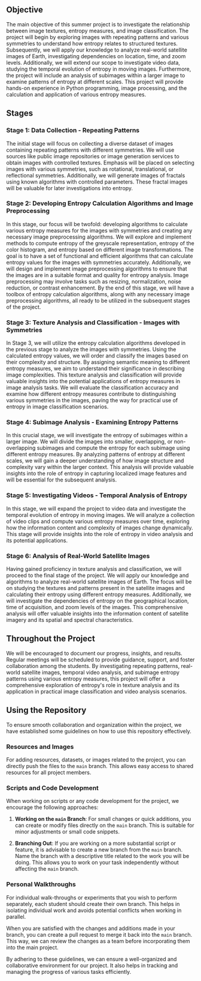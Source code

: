 ## Objective

The main objective of this summer project is to investigate the relationship between image textures, entropy measures, and image classification. The project will begin by exploring images with repeating patterns and various symmetries to understand how entropy relates to structured textures. Subsequently, we will apply our knowledge to analyze real-world satellite images of Earth, investigating dependencies on location, time, and zoom levels. Additionally, we will extend our scope to investigate video data, studying the temporal evolution of entropy in moving images. Furthermore, the project will include an analysis of subimages within a larger image to examine patterns of entropy at different scales. This project will provide hands-on experience in Python programming, image processing, and the calculation and application of various entropy measures.

## Stages

### Stage 1: Data Collection - Repeating Patterns

The initial stage will focus on collecting a diverse dataset of images containing repeating patterns with different symmetries. We will use sources like public image repositories or image generation services to obtain images with controlled textures. Emphasis will be placed on selecting images with various symmetries, such as rotational, translational, or reflectional symmetries. Additionally, we will generate images of fractals using known algorithms with controlled parameters. These fractal images will be valuable for later investigations into entropy.

### Stage 2: Developing Entropy Calculation Algorithms and Image Preprocessing

In this stage, our focus will be twofold: developing algorithms to calculate various entropy measures for the images with symmetries and creating any necessary image preprocessing algorithms. We will explore and implement methods to compute entropy of the greyscale representation, entropy of the color histogram, and entropy based on different image transformations. The goal is to have a set of functional and efficient algorithms that can calculate entropy values for the images with symmetries accurately.
Additionally, we will design and implement image preprocessing algorithms to ensure that the images are in a suitable format and quality for entropy analysis. Image preprocessing may involve tasks such as resizing, normalization, noise reduction, or contrast enhancement.
By the end of this stage, we will have a toolbox of entropy calculation algorithms, along with any necessary image preprocessing algorithms, all ready to be utilized in the subsequent stages of the project.

### Stage 3: Texture Analysis and Classification - Images with Symmetries

In Stage 3, we will utilize the entropy calculation algorithms developed in the previous stage to analyze the images with symmetries. Using the calculated entropy values, we will order and classify the images based on their complexity and structure. By assigning semantic meaning to different entropy measures, we aim to understand their significance in describing image complexities.
This texture analysis and classification will provide valuable insights into the potential applications of entropy measures in image analysis tasks. We will evaluate the classification accuracy and examine how different entropy measures contribute to distinguishing various symmetries in the images, paving the way for practical use of entropy in image classification scenarios.

### Stage 4: Subimage Analysis - Examining Entropy Patterns

In this crucial stage, we will investigate the entropy of subimages within a larger image. We will divide the images into smaller, overlapping, or non-overlapping subimages and compute the entropy for each subimage using different entropy measures. By analyzing patterns of entropy at different scales, we will gain a deeper understanding of how image structure and complexity vary within the larger context. This analysis will provide valuable insights into the role of entropy in capturing localized image features and will be essential for the subsequent analysis.

### Stage 5: Investigating Videos - Temporal Analysis of Entropy

In this stage, we will expand the project to video data and investigate the temporal evolution of entropy in moving images. We will analyze a collection of video clips and compute various entropy measures over time, exploring how the information content and complexity of images change dynamically. This stage will provide insights into the role of entropy in video analysis and its potential applications.

### Stage 6: Analysis of Real-World Satellite Images

Having gained proficiency in texture analysis and classification, we will proceed to the final stage of the project. We will apply our knowledge and algorithms to analyze real-world satellite images of Earth. The focus will be on studying the textures and patterns present in the satellite images and calculating their entropy using different entropy measures. Additionally, we will investigate the dependencies of entropy on the geographical location, time of acquisition, and zoom levels of the images. This comprehensive analysis will offer valuable insights into the information content of satellite imagery and its spatial and spectral characteristics.

## Throughout the Project

We will be encouraged to document our progress, insights, and results. Regular meetings will be scheduled to provide guidance, support, and foster collaboration among the students. By investigating repeating patterns, real-world satellite images, temporal video analysis, and subimage entropy patterns using various entropy measures, this project will offer a comprehensive exploration of entropy's role in texture analysis and its application in practical image classification and video analysis scenarios.


## Using the Repository

To ensure smooth collaboration and organization within the project, we have established some guidelines on how to use this repository effectively.

### Resources and Images

For adding resources, datasets, or images related to the project, you can directly push the files to the `main` branch. This allows easy access to shared resources for all project members.

### Scripts and Code Development

When working on scripts or any code development for the project, we encourage the following approaches:

1. **Working on the `main` Branch**: For small changes or quick additions, you can create or modify files directly on the `main` branch. This is suitable for minor adjustments or small code snippets.

2. **Branching Out**: If you are working on a more substantial script or feature, it is advisable to create a new branch from the `main` branch. Name the branch with a descriptive title related to the work you will be doing. This allows you to work on your task independently without affecting the `main` branch.

### Personal Walkthroughs

For individual walk-throughs or experiments that you wish to perform separately, each student should create their own branch. This helps in isolating individual work and avoids potential conflicts when working in parallel.

When you are satisfied with the changes and additions made in your branch, you can create a pull request to merge it back into the `main` branch. This way, we can review the changes as a team before incorporating them into the main project.

By adhering to these guidelines, we can ensure a well-organized and collaborative environment for our project. It also helps in tracking and managing the progress of various tasks efficiently.

